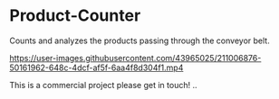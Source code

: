 # Product-Counter

Counts and analyzes the products passing through the conveyor belt.




https://user-images.githubusercontent.com/43965025/211006876-50161962-648c-4dcf-af5f-6aa4f8d304f1.mp4


This is a commercial project please get in touch!
..
